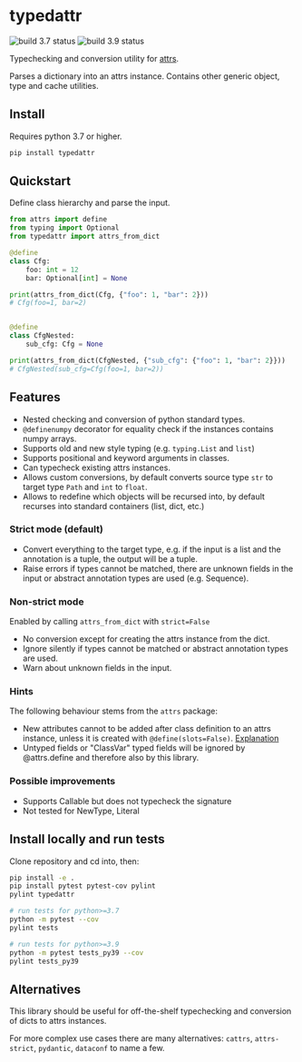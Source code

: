 # typedattr

<img alt="build 3.7 status" title="build 3.7 status" src="https://img.shields.io/github/actions/workflow/status/gingsi/typedattr/build_py37.yml?branch=main&label=build%203.7">
<img alt="build 3.9 status" title="build 3.9 status" src="https://img.shields.io/github/actions/workflow/status/gingsi/typedattr/build_py39.yml?branch=main&label=build%203.9">

Typechecking and conversion utility for [attrs](https://www.attrs.org/en/stable/).

Parses a dictionary into an attrs instance. Contains other generic object, type and cache utilities.

## Install

Requires python 3.7 or higher.

```bash
pip install typedattr
```

## Quickstart

Define class hierarchy and parse the input.

~~~python
from attrs import define
from typing import Optional
from typedattr import attrs_from_dict

@define
class Cfg:
    foo: int = 12
    bar: Optional[int] = None

print(attrs_from_dict(Cfg, {"foo": 1, "bar": 2}))
# Cfg(foo=1, bar=2)


@define
class CfgNested:
    sub_cfg: Cfg = None

print(attrs_from_dict(CfgNested, {"sub_cfg": {"foo": 1, "bar": 2}}))
# CfgNested(sub_cfg=Cfg(foo=1, bar=2))
~~~

## Features

* Nested checking and conversion of python standard types.
* `@definenumpy` decorator for equality check if the instances contains numpy arrays.
* Supports old and new style typing (e.g. `typing.List` and `list`)
* Supports positional and keyword arguments in classes.
* Can typecheck existing attrs instances.
* Allows custom conversions, by default converts source type `str` to target type `Path` and
  `int` to `float`.
* Allows to redefine which objects will be recursed into, by default recurses into standard
  containers (list, dict, etc.) 

### Strict mode (default)

* Convert everything to the target type, e.g. if the input is a list and the annotation is a tuple,
  the output will be a tuple.
* Raise errors if types cannot be matched, there are unknown fields in the input or
  abstract annotation types are used (e.g. Sequence).

### Non-strict mode

Enabled by calling `attrs_from_dict` with `strict=False`

* No conversion except for creating the attrs instance from the dict.
* Ignore silently if types cannot be matched or abstract annotation types are used.
* Warn about unknown fields in the input.

### Hints

The following behaviour stems from the `attrs` package:

* New attributes cannot to be added after class definition to an attrs instance,
  unless it is created with `@define(slots=False)`. 
  [Explanation](https://www.attrs.org/en/21.2.0/glossary.html#term-slotted-classes)
* Untyped fields or "ClassVar" typed fields will be ignored by @attrs.define
  and therefore also by this library.

### Possible improvements

* Supports Callable but does not typecheck the signature
* Not tested for NewType, Literal

## Install locally and run tests

Clone repository and cd into, then:

~~~bash
pip install -e .
pip install pytest pytest-cov pylint
pylint typedattr

# run tests for python>=3.7
python -m pytest --cov
pylint tests

# run tests for python>=3.9
python -m pytest tests_py39 --cov
pylint tests_py39

~~~

## Alternatives

This library should be useful for off-the-shelf typechecking and conversion of dicts to
attrs instances.

For more complex use cases there are many alternatives: 
`cattrs`, `attrs-strict`, `pydantic`, `dataconf` to name a few.
